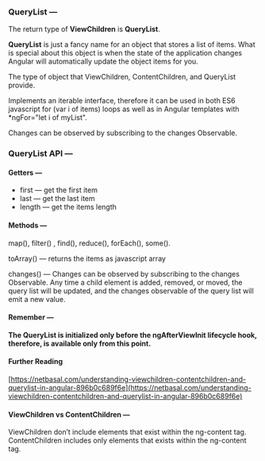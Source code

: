 ### QueryList —

The return type of **ViewChildren** is **QueryList**.

**QueryList** is just a fancy name for an object that stores a list of items. What is special about this object is when the state of the application changes Angular will automatically update the object items for you.

The type of object that ViewChildren, ContentChildren, and QueryList provide.

Implements an iterable interface, therefore it can be used in both ES6 javascript for (var i of items) loops as well as in Angular templates with \*ngFor="let i of myList".

Changes can be observed by subscribing to the changes Observable.

### QueryList API —

#### Getters —

- first — get the first item
- last — get the last item
- length — get the items length

#### Methods —

map(), filter() , find(), reduce(), forEach(), some().

toArray() — returns the items as javascript array

changes() — Changes can be observed by subscribing to the changes Observable. Any time a child element is added, removed, or moved, the query list will be updated, and the changes observable of the query list will emit a new value.

#### Remember —

**The QueryList is initialized only before the ngAfterViewInit lifecycle hook, therefore, is available only from this point.**

#### Further Reading

[https://netbasal.com/understanding-viewchildren-contentchildren-and-querylist-in-angular-896b0c689f6e](https://netbasal.com/understanding-viewchildren-contentchildren-and-querylist-in-angular-896b0c689f6e)

#### ViewChildren vs ContentChildren —

ViewChildren don’t include elements that exist within the ng-content tag.
ContentChildren includes only elements that exists within the ng-content tag.
